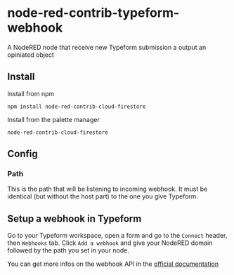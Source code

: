 # node-red-contrib-typeform-webhook
A NodeRED node that receive new Typeform submission a output an opiniated object

## Install
Install from npm
```
npm install node-red-contrib-cloud-firestore
```
Install from the palette manager
```
node-red-contrib-cloud-firestore
```

## Config
### Path
This is the path that will be listening to incoming webhook. It must be identical (but without the host part) to the one you give Typeform.

## Setup a webhook in Typeform
Go to your Typeform workspace, open a form and go to the `Connect` header, then `Webhooks` tab. Click `Add a webhook` and give your NodeRED domain followed by the path you set in your node.

You can get more infos on the webhook API in the [official documentation](https://developer.typeform.com/webhooks/)
